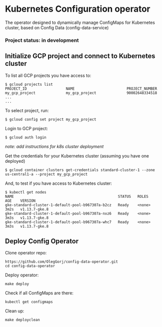 # Kubernetes Configuration operator

The operator designed to dynamically manage ConfigMaps for Kubernetes cluster, based on Config Data (config-data-service)

### Project status: in development

## Initialize GCP project and connect to Kubernetes cluster


To list all GCP projects you have access to:


```
$ gcloud projects list
PROJECT_ID                  NAME                        PROJECT_NUMBER
my_gcp_project              my_gcp_project              90002648334518
...
...

```


To select project, run:

```
$ gcloud config set project my_gcp_project
```

Login to GCP project:

```
$ gcloud auth login
```

_note: add instructions for k8s cluster deployment_

Get the credentials for your Kubernetes cluster (assuming you have one deployed)

```
$ gcloud container clusters get-credentials standard-cluster-1 --zone us-central1-a --project my_gcp_project
```


And, to test if you have access to Kubernetes cluster:

```
$ kubectl get nodes
NAME                                                STATUS   ROLES    AGE    VERSION
gke-standard-cluster-1-default-pool-b967307a-b2cz   Ready    <none>   3m2s   v1.13.7-gke.8
gke-standard-cluster-1-default-pool-b967307a-nxz6   Ready    <none>   3m3s   v1.13.7-gke.8
gke-standard-cluster-1-default-pool-b967307a-whc7   Ready    <none>   3m3s   v1.13.7-gke.8

```


## Deploy Config Operator

Clone operator repo:

```
https://github.com/OlegGorj/config-data-operator.git
cd config-data-operator
```

Deploy operator:
```
make deploy
```

Check if all ConfigMaps are there:
```
kubectl get configmaps
```


Clean up:

```
make deployclean
```

